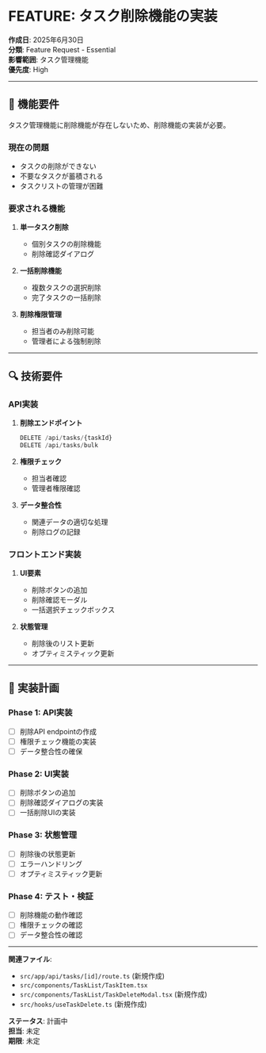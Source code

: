 # FEATURE: タスク削除機能の実装

**作成日**: 2025年6月30日  
**分類**: Feature Request - Essential  
**影響範囲**: タスク管理機能  
**優先度**: High  

---

## 🎯 機能要件

タスク管理機能に削除機能が存在しないため、削除機能の実装が必要。

### **現在の問題**
- タスクの削除ができない
- 不要なタスクが蓄積される
- タスクリストの管理が困難

### **要求される機能**
1. **単一タスク削除**
   - 個別タスクの削除機能
   - 削除確認ダイアログ

2. **一括削除機能**
   - 複数タスクの選択削除
   - 完了タスクの一括削除

3. **削除権限管理**
   - 担当者のみ削除可能
   - 管理者による強制削除

---

## 🔍 技術要件

### **API実装**
1. **削除エンドポイント**
   ```typescript
   DELETE /api/tasks/{taskId}
   DELETE /api/tasks/bulk
   ```

2. **権限チェック**
   - 担当者確認
   - 管理者権限確認

3. **データ整合性**
   - 関連データの適切な処理
   - 削除ログの記録

### **フロントエンド実装**
1. **UI要素**
   - 削除ボタンの追加
   - 削除確認モーダル
   - 一括選択チェックボックス

2. **状態管理**
   - 削除後のリスト更新
   - オプティミスティック更新

---

## 🎯 実装計画

### **Phase 1: API実装**
- [ ] 削除API endpointの作成
- [ ] 権限チェック機能の実装
- [ ] データ整合性の確保

### **Phase 2: UI実装**
- [ ] 削除ボタンの追加
- [ ] 削除確認ダイアログの実装
- [ ] 一括削除UIの実装

### **Phase 3: 状態管理**
- [ ] 削除後の状態更新
- [ ] エラーハンドリング
- [ ] オプティミスティック更新

### **Phase 4: テスト・検証**
- [ ] 削除機能の動作確認
- [ ] 権限チェックの確認
- [ ] データ整合性の確認

---

**関連ファイル**: 
- `src/app/api/tasks/[id]/route.ts` (新規作成)
- `src/components/TaskList/TaskItem.tsx`
- `src/components/TaskList/TaskDeleteModal.tsx` (新規作成)
- `src/hooks/useTaskDelete.ts` (新規作成)

**ステータス**: 計画中  
**担当**: 未定  
**期限**: 未定